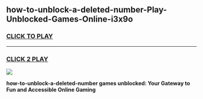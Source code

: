 
## how-to-unblock-a-deleted-number-Play-Unblocked-Games-Online-i3x9o
<h3>
<a href="https://premium76.site?title=how-to-unblock-a-deleted-number&ref=25A">CLICK TO PLAY</a></h3>
<hr>

<h3>
<a href="https://premium76.site?title=how-to-unblock-a-deleted-number&ref=25A">CLICK 2 PLAY</a>
  
</h3>

<a href="https://premium76.site?title=how-to-unblock-a-deleted-number&ref=25A"><img src="https://clearcache.store/games.png"></a>


**how-to-unblock-a-deleted-number games unblocked: Your Gateway to Fun and Accessible Online Gaming**
